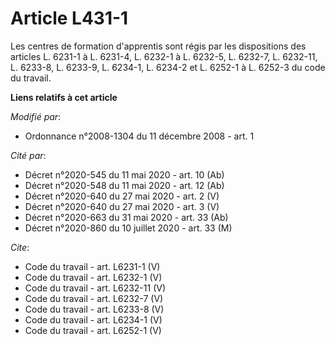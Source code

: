 # Article L431-1

Les centres de formation d'apprentis sont régis par les dispositions des articles L. 6231-1 à L. 6231-4, L. 6232-1 à L.
6232-5, L. 6232-7, L. 6232-11, L. 6233-8, L. 6233-9, L. 6234-1, L. 6234-2 et L. 6252-1 à L. 6252-3 du code du travail.

**Liens relatifs à cet article**

_Modifié par_:

  - Ordonnance n°2008-1304 du 11 décembre 2008 - art. 1

_Cité par_:

  - Décret n°2020-545 du 11 mai 2020 - art. 10 (Ab)
  - Décret n°2020-548 du 11 mai 2020 - art. 12 (Ab)
  - Décret n°2020-640 du 27 mai 2020 - art. 2 (V)
  - Décret n°2020-640 du 27 mai 2020 - art. 3 (V)
  - Décret n°2020-663 du 31 mai 2020 - art. 33 (Ab)
  - Décret n°2020-860 du 10 juillet 2020 - art. 33 (M)

_Cite_:

  - Code du travail - art. L6231-1 (V)
  - Code du travail - art. L6232-1 (V)
  - Code du travail - art. L6232-11 (V)
  - Code du travail - art. L6232-7 (V)
  - Code du travail - art. L6233-8 (V)
  - Code du travail - art. L6234-1 (V)
  - Code du travail - art. L6252-1 (V)
